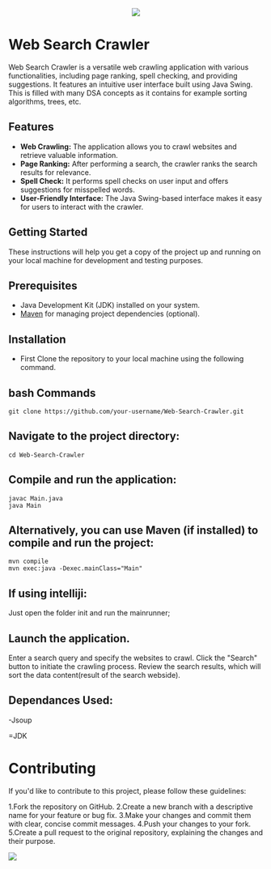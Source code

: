 <p align="center">
  <img src="https://capsule-render.vercel.app/api?type=waving&color=gradient&text=WebCrawller!&height=100&section=header"/>
</p>


# Web Search Crawler

Web Search Crawler is a versatile web crawling application with various functionalities, including page ranking, spell checking, and providing suggestions. It features an intuitive user interface built using Java Swing. This is filled with many DSA concepts as it contains for example sorting algorithms, trees, etc.

## Features

- **Web Crawling:** The application allows you to crawl websites and retrieve valuable information.
- **Page Ranking:** After performing a search, the crawler ranks the search results for relevance.
- **Spell Check:** It performs spell checks on user input and offers suggestions for misspelled words.
- **User-Friendly Interface:** The Java Swing-based interface makes it easy for users to interact with the crawler.

## Getting Started

These instructions will help you get a copy of the project up and running on your local machine for development and testing purposes.

## Prerequisites

- Java Development Kit (JDK) installed on your system.
- [Maven](https://maven.apache.org/download.cgi) for managing project dependencies (optional).

## Installation

- First Clone the repository to your local machine using the following command.
  
## bash Commands
```
git clone https://github.com/your-username/Web-Search-Crawler.git
```

## Navigate to the project directory:
```
cd Web-Search-Crawler
```

## Compile and run the application:
```
javac Main.java
java Main
```

## Alternatively, you can use Maven (if installed) to compile and run the project:
```
mvn compile
mvn exec:java -Dexec.mainClass="Main"
```

## If using intelliji:

Just open the folder init and run the mainrunner;

## Launch the application.

Enter a search query and specify the websites to crawl.
Click the "Search" button to initiate the crawling process.
Review the search results, which will sort the data content(result of the search webside).

## Dependances Used:

-Jsoup

=JDK

# Contributing

If you'd like to contribute to this project, please follow these guidelines:

1.Fork the repository on GitHub.
2.Create a new branch with a descriptive name for your feature or bug fix.
3.Make your changes and commit them with clear, concise commit messages.
4.Push your changes to your fork.
5.Create a pull request to the original repository, explaining the changes and their purpose.

<p align="left">
  <img src="https://capsule-render.vercel.app/api?type=waving&color=gradient&height=100&section=footer"/>
</p>

